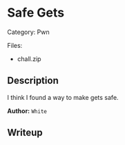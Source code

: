 # Safe Gets

Category: Pwn

Files:
- chall.zip

## Description

I think I found a way to make gets safe.

**Author:** `White`

## Writeup